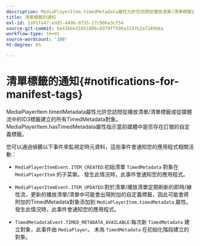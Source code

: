 ```yaml
---
description: MediaPlayerItem.timedMetadata屬性允許您訪問從播放清單/清單標籤或從媒體流中的ID3標籤建立的所有TimedMetadata對象。 MediaPlayerItem.hasTimedMetadata屬性指示當前媒體中是否存在訂閱的自定義標籤。
title: 清單標籤的通知
exl-id: 1a91fa47-edd5-4496-9755-17c906a3cf54
source-git-commit: be43bbbd1051886c8979ff590a3197b2a7249b6a
workflow-type: tm+mt
source-wordcount: '188'
ht-degree: 0%

---
```


# 清單標籤的通知{#notifications-for-manifest-tags}

MediaPlayerItem.timedMetadata屬性允許您訪問從播放清單/清單標籤或從媒體流中的ID3標籤建立的所有TimedMetadata對象。 MediaPlayerItem.hasTimedMetadata屬性指示當前媒體中是否存在訂閱的自定義標籤。

您可以通過偵聽以下事件來監視定時元資料，這些事件會通知您的應用程式相關活動：

* `MediaPlayerItemEvent.ITEM_CREATED`:初始清單 `TimedMetadata` 對象在 `MediaPlayerItem` 的子菜單。 發生此情況時，此事件會通知您的應用程式。

* `MediaPlayerItemEvent.ITEM_UPDATED`:對於清單/播放清單定期刷新的即時/線性流，更新的播放清單/清單中可能會出現附加的自定義標籤，因此可能會將附加的TimedMetadata對象添加到 `MediaPlayerItem.timedMetadata` 屬性。 發生此情況時，此事件會通知您的應用程式。

* `TimedMetadataEvent.TIMED_METADATA_AVAILABLE`:每次新 `TimedMetadata` 建立對象，此事件由 `MediaPlayer`。 未為 `TimedMetadata` 在初始化階段建立的對象。
